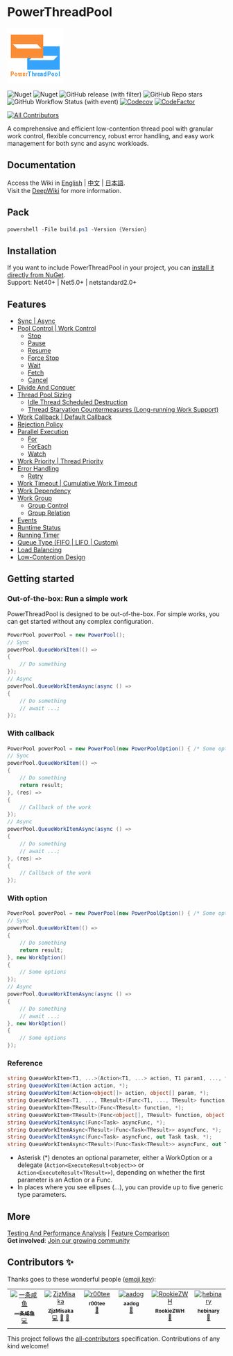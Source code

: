 # PowerThreadPool
![icon](https://raw.githubusercontent.com/ZjzMisaka/PowerThreadPool/main/icon.png)

![Nuget](https://img.shields.io/nuget/v/PowerThreadPool?style=for-the-badge)
![Nuget](https://img.shields.io/nuget/dt/PowerThreadPool?style=for-the-badge)
![GitHub release (with filter)](https://img.shields.io/github/v/release/ZjzMisaka/PowerThreadPool?style=for-the-badge)
![GitHub Repo stars](https://img.shields.io/github/stars/ZjzMisaka/PowerThreadPool?style=for-the-badge)
![GitHub Workflow Status (with event)](https://img.shields.io/github/actions/workflow/status/ZjzMisaka/PowerThreadPool/test.yml?style=for-the-badge)
[![Codecov](https://img.shields.io/codecov/c/github/ZjzMisaka/PowerThreadPool?style=for-the-badge)](https://app.codecov.io/gh/ZjzMisaka/PowerThreadPool)
[![CodeFactor](https://www.codefactor.io/repository/github/zjzmisaka/powerthreadpool/badge?style=for-the-badge)](https://www.codefactor.io/repository/github/zjzmisaka/powerthreadpool)

<!-- ALL-CONTRIBUTORS-BADGE:START - Do not remove or modify this section -->
[![All Contributors](https://img.shields.io/badge/all_contributors-6-orange.svg?style=flat-square)](#contributors-)
<!-- ALL-CONTRIBUTORS-BADGE:END -->

A comprehensive and efficient low-contention thread pool with granular work control, flexible concurrency, robust error handling, and easy work management for both sync and async workloads.  

## Documentation
Access the Wiki in [English](https://github.com/ZjzMisaka/PowerThreadPool/wiki) | [中文](https://github.com/ZjzMisaka/PowerThreadPool.zh-CN.Wiki/wiki) | [日本語](https://github.com/ZjzMisaka/PowerThreadPool.ja-JP.Wiki/wiki).  
Visit the [DeepWiki](https://deepwiki.com/ZjzMisaka/PowerThreadPool) for more information.  

## Pack
```ps1
powershell -File build.ps1 -Version {Version}
```

## Installation
If you want to include PowerThreadPool in your project, you can [install it directly from NuGet](https://www.nuget.org/packages/PowerThreadPool/).  
Support: Net40+ | Net5.0+ | netstandard2.0+  

## Features
- [Sync | Async](https://github.com/ZjzMisaka/PowerThreadPool/wiki/Sync-Async)
- [Pool Control | Work Control](https://github.com/ZjzMisaka/PowerThreadPool/wiki/Work-Control)
    - [Stop](https://github.com/ZjzMisaka/PowerThreadPool/wiki/Work-Control#pause-resume-stop)
    - [Pause](https://github.com/ZjzMisaka/PowerThreadPool/wiki/Work-Control#pause-resume-stop)
    - [Resume](https://github.com/ZjzMisaka/PowerThreadPool/wiki/Work-Control#pause-resume-stop)
    - [Force Stop](https://github.com/ZjzMisaka/PowerThreadPool/wiki/Work-Control#force-stop)
    - [Wait](https://github.com/ZjzMisaka/PowerThreadPool/wiki/Work-Control#wait)
    - [Fetch](https://github.com/ZjzMisaka/PowerThreadPool/wiki/Work-Control#fetch)
    - [Cancel](https://github.com/ZjzMisaka/PowerThreadPool/wiki/Work-Control#cancel)
- [Divide And Conquer](https://github.com/ZjzMisaka/PowerThreadPool/wiki/Divide-And-Conquer)
- [Thread Pool Sizing](https://github.com/ZjzMisaka/PowerThreadPool/wiki/Thread-Pool-Sizing)
    - [Idle Thread Scheduled Destruction](https://github.com/ZjzMisaka/PowerThreadPool/wiki/DestroyThreadOption)
    - [Thread Starvation Countermeasures (Long-running Work Support)](https://github.com/ZjzMisaka/PowerThreadPool/wiki/Thread-Pool-Sizing#thread-starvation)
- [Work Callback | Default Callback](https://github.com/ZjzMisaka/PowerThreadPool/wiki/Callback)
- [Rejection Policy](https://github.com/ZjzMisaka/PowerThreadPool/wiki/Rejection-Policy)
- [Parallel Execution](https://github.com/ZjzMisaka/PowerThreadPool/wiki/Parallel-Execution)
    - [For](https://github.com/ZjzMisaka/PowerThreadPool/wiki/Parallel-Execution#For)
    - [ForEach](https://github.com/ZjzMisaka/PowerThreadPool/wiki/Parallel-Execution#ForEach)
    - [Watch](https://github.com/ZjzMisaka/PowerThreadPool/wiki/Parallel-Execution#Watch)
- [Work Priority | Thread Priority](https://github.com/ZjzMisaka/PowerThreadPool/wiki/Priority)
- [Error Handling](https://github.com/ZjzMisaka/PowerThreadPool/wiki/Error-Handling)
    - [Retry](https://github.com/ZjzMisaka/PowerThreadPool/wiki/Retry)
- [Work Timeout | Cumulative Work Timeout](https://github.com/ZjzMisaka/PowerThreadPool/wiki/Timeout)
- [Work Dependency](https://github.com/ZjzMisaka/PowerThreadPool/wiki/Work-Dependency)
- [Work Group](https://github.com/ZjzMisaka/PowerThreadPool/wiki/Work-Group)
    - [Group Control](https://github.com/ZjzMisaka/PowerThreadPool/wiki/Work-Group#group-control)
    - [Group Relation](https://github.com/ZjzMisaka/PowerThreadPool/wiki/Group-Relation)
- [Events](https://github.com/ZjzMisaka/PowerThreadPool/wiki/Events)
- [Runtime Status](https://github.com/ZjzMisaka/PowerThreadPool/wiki/Runtime-Status)
- [Running Timer](https://github.com/ZjzMisaka/PowerThreadPool/wiki/Running-Timer)
- [Queue Type (FIFO | LIFO | Custom)](https://github.com/ZjzMisaka/PowerThreadPool/wiki/Queue-Type)
- [Load Balancing](https://en.wikipedia.org/wiki/Work_stealing)
- [Low-Contention Design](https://en.wikipedia.org/wiki/Non-blocking_algorithm)

## Getting started
### Out-of-the-box: Run a simple work
PowerThreadPool is designed to be out-of-the-box. For simple works, you can get started without any complex configuration.  
```csharp
PowerPool powerPool = new PowerPool();
// Sync
powerPool.QueueWorkItem(() => 
{
    // Do something
});
// Async
powerPool.QueueWorkItemAsync(async () =>
{
    // Do something
    // await ...;
});
```

### With callback
```csharp
PowerPool powerPool = new PowerPool(new PowerPoolOption() { /* Some options */ });
// Sync
powerPool.QueueWorkItem(() => 
{
    // Do something
    return result;
}, (res) => 
{
    // Callback of the work
});
// Async
powerPool.QueueWorkItemAsync(async () =>
{
    // Do something
    // await ...;
}, (res) =>
{
    // Callback of the work
});
```

### With option
```csharp
PowerPool powerPool = new PowerPool(new PowerPoolOption() { /* Some options */ });
// Sync
powerPool.QueueWorkItem(() => 
{
    // Do something
    return result;
}, new WorkOption()
{
    // Some options
});
// Async
powerPool.QueueWorkItemAsync(async () =>
{
    // Do something
    // await ...;
}, new WorkOption()
{
    // Some options
});
```

### Reference
``` csharp
string QueueWorkItem<T1, ...>(Action<T1, ...> action, T1 param1, ..., *);
string QueueWorkItem(Action action, *);
string QueueWorkItem(Action<object[]> action, object[] param, *);
string QueueWorkItem<T1, ..., TResult>(Func<T1, ..., TResult> function, T1 param1, ..., *);
string QueueWorkItem<TResult>(Func<TResult> function, *);
string QueueWorkItem<TResult>(Func<object[], TResult> function, object[] param, *);
string QueueWorkItemAsync(Func<Task> asyncFunc, *);
string QueueWorkItemAsync<TResult>(Func<Task<TResult>> asyncFunc, *);
string QueueWorkItemAsync(Func<Task> asyncFunc, out Task task, *);
string QueueWorkItemAsync<TResult>(Func<Task<TResult>> asyncFunc, out Task<ExecuteResult<TResult>> task, *);
```
- Asterisk (*) denotes an optional parameter, either a WorkOption or a delegate (`Action<ExecuteResult<object>>` or `Action<ExecuteResult<TResult>>`), depending on whether the first parameter is an Action or a Func. 
- In places where you see ellipses (...), you can provide up to five generic type parameters.

## More
[Testing And Performance Analysis](https://github.com/ZjzMisaka/PowerThreadPool/wiki/Testing-And-Performance-Analysis) | [Feature Comparison](https://github.com/ZjzMisaka/PowerThreadPool/wiki/Feature-Comparison)  
**Get involved**: [Join our growing community](https://github.com/ZjzMisaka/PowerThreadPool/discussions/258)  

## Contributors ✨

Thanks goes to these wonderful people ([emoji key](https://allcontributors.org/docs/en/emoji-key)):

<!-- ALL-CONTRIBUTORS-LIST:START - Do not remove or modify this section -->
<!-- prettier-ignore-start -->
<!-- markdownlint-disable -->
<table>
  <tbody>
    <tr>
      <td align="center" valign="top" width="14.28%"><a href="https://github.com/dlnn"><img src="https://avatars.githubusercontent.com/u/22004270?v=4?s=100" width="100px;" alt="一条咸鱼"/><br /><sub><b>一条咸鱼</b></sub></a><br /><a href="https://github.com/ZjzMisaka/PowerThreadPool/commits?author=dlnn" title="Code">💻</a></td>
      <td align="center" valign="top" width="14.28%"><a href="https://github.com/ZjzMisaka"><img src="https://avatars.githubusercontent.com/u/16731853?v=4?s=100" width="100px;" alt="ZjzMisaka"/><br /><sub><b>ZjzMisaka</b></sub></a><br /><a href="https://github.com/ZjzMisaka/PowerThreadPool/commits?author=ZjzMisaka" title="Code">💻</a> <a href="#maintenance-ZjzMisaka" title="Maintenance">🚧</a> <a href="https://github.com/ZjzMisaka/PowerThreadPool/commits?author=ZjzMisaka" title="Documentation">📖</a></td>
      <td align="center" valign="top" width="14.28%"><a href="https://github.com/r00tee"><img src="https://avatars.githubusercontent.com/u/32619657?v=4?s=100" width="100px;" alt="r00tee"/><br /><sub><b>r00tee</b></sub></a><br /><a href="#ideas-r00tee" title="Ideas, Planning, & Feedback">🤔</a></td>
      <td align="center" valign="top" width="14.28%"><a href="https://github.com/aadog"><img src="https://avatars.githubusercontent.com/u/18098725?v=4?s=100" width="100px;" alt="aadog"/><br /><sub><b>aadog</b></sub></a><br /><a href="https://github.com/ZjzMisaka/PowerThreadPool/issues?q=author%3Aaadog" title="Bug reports">🐛</a></td>
      <td align="center" valign="top" width="14.28%"><a href="https://github.com/RookieZWH"><img src="https://avatars.githubusercontent.com/u/17580767?v=4?s=100" width="100px;" alt="RookieZWH"/><br /><sub><b>RookieZWH</b></sub></a><br /><a href="#question-RookieZWH" title="Answering Questions">💬</a></td>
      <td align="center" valign="top" width="14.28%"><a href="https://github.com/hebinary"><img src="https://avatars.githubusercontent.com/u/86285187?v=4?s=100" width="100px;" alt="hebinary"/><br /><sub><b>hebinary</b></sub></a><br /><a href="#question-hebinary" title="Answering Questions">💬</a></td>
    </tr>
  </tbody>
</table>

<!-- markdownlint-restore -->
<!-- prettier-ignore-end -->

<!-- ALL-CONTRIBUTORS-LIST:END -->

This project follows the [all-contributors](https://github.com/all-contributors/all-contributors) specification. Contributions of any kind welcome!